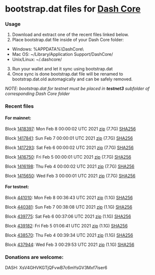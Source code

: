 # bootstrap.dat files for [Dash Core](https://github.com/dashpay/dash)

### Usage

1. Download and extract one of the recent files linked below.
2. Place bootstrap.dat file inside of your Dash Core folder:
 - Windows: %APPDATA%\DashCore\
 - Mac OS: ~/Library/Application Support/DashCore/
 - Unix/Linux: ~/.dashcore/
3. Run your wallet and let it sync using bootstrap.dat
4. Once sync is done bootstrap.dat file will be renamed to bootstrap.dat.old automagically and can be safely removed.

_NOTE: bootstrap.dat for testnet must be placed in **testnet3** subfolder of corresponding Dash Core folder_

### Recent files

#### For mainnet:

Block [1418397](https://insight.dash.org/insight/block/000000000000000bed9438d6b9add3b19266210a72ddd17780c1c3b8088aaa06): Mon Feb  8 00:00:02 UTC 2021 [zip](https://dash-bootstrap.ams3.digitaloceanspaces.com/mainnet/2021-02-08/bootstrap.dat.zip) (7.7G) [SHA256](https://dash-bootstrap.ams3.digitaloceanspaces.com/mainnet/2021-02-08/sha256.txt)

Block [1417841](https://insight.dash.org/insight/block/0000000000000004b689b94e390f117fc3b76af8f2f25e1cb19ae4136d8c26d2): Sun Feb  7 00:00:01 UTC 2021 [zip](https://dash-bootstrap.ams3.digitaloceanspaces.com/mainnet/2021-02-07/bootstrap.dat.zip) (7.7G) [SHA256](https://dash-bootstrap.ams3.digitaloceanspaces.com/mainnet/2021-02-07/sha256.txt)

Block [1417293](https://insight.dash.org/insight/block/00000000000000102652f51b1ec4d5babe74fd2c37532e8b0329260bffc559ab): Sat Feb  6 00:00:02 UTC 2021 [zip](https://dash-bootstrap.ams3.digitaloceanspaces.com/mainnet/2021-02-06/bootstrap.dat.zip) (7.7G) [SHA256](https://dash-bootstrap.ams3.digitaloceanspaces.com/mainnet/2021-02-06/sha256.txt)

Block [1416750](https://insight.dash.org/insight/block/00000000000000077f36ee6305dba09ef3ad5dbefd7156b1641e9ed703ea4658): Fri Feb  5 00:00:01 UTC 2021 [zip](https://dash-bootstrap.ams3.digitaloceanspaces.com/mainnet/2021-02-05/bootstrap.dat.zip) (7.7G) [SHA256](https://dash-bootstrap.ams3.digitaloceanspaces.com/mainnet/2021-02-05/sha256.txt)

Block [1416198](https://insight.dash.org/insight/block/0000000000000015bc0463405e91878f8469bbbbb301380480535274dcb1ba93): Thu Feb  4 00:00:02 UTC 2021 [zip](https://dash-bootstrap.ams3.digitaloceanspaces.com/mainnet/2021-02-04/bootstrap.dat.zip) (7.7G) [SHA256](https://dash-bootstrap.ams3.digitaloceanspaces.com/mainnet/2021-02-04/sha256.txt)

Block [1415650](https://insight.dash.org/insight/block/000000000000000a3edf413a85c511b4db71c78374fd8753f002152b8acb2064): Wed Feb  3 00:00:01 UTC 2021 [zip](https://dash-bootstrap.ams3.digitaloceanspaces.com/mainnet/2021-02-03/bootstrap.dat.zip) (7.7G) [SHA256](https://dash-bootstrap.ams3.digitaloceanspaces.com/mainnet/2021-02-03/sha256.txt)


#### For testnet:

Block [441010](https://testnet-insight.dashevo.org/insight/block/00000196e30d7a6efbf2902412df45942941b8fc4d4395baccc5138dd563adc5): Mon Feb  8 00:36:43 UTC 2021 [zip](https://dash-bootstrap.ams3.digitaloceanspaces.com/testnet/2021-02-08/bootstrap.dat.zip) (1.1G) [SHA256](https://dash-bootstrap.ams3.digitaloceanspaces.com/testnet/2021-02-08/sha256.txt)

Block [440381](https://testnet-insight.dashevo.org/insight/block/000000bc51b1e74c4fd0319455971aee9d46e41ae7aa60c88bbd3718e8aa04d5): Sun Feb  7 00:38:08 UTC 2021 [zip](https://dash-bootstrap.ams3.digitaloceanspaces.com/testnet/2021-02-07/bootstrap.dat.zip) (1.1G) [SHA256](https://dash-bootstrap.ams3.digitaloceanspaces.com/testnet/2021-02-07/sha256.txt)

Block [439775](https://testnet-insight.dashevo.org/insight/block/0000020becffdc42ef30aefcccdb163eef9a0b551f0252dd57bdfcdab70bf87a): Sat Feb  6 00:37:06 UTC 2021 [zip](https://dash-bootstrap.ams3.digitaloceanspaces.com/testnet/2021-02-06/bootstrap.dat.zip) (1.1G) [SHA256](https://dash-bootstrap.ams3.digitaloceanspaces.com/testnet/2021-02-06/sha256.txt)

Block [439182](https://testnet-insight.dashevo.org/insight/block/0000018f44f8a6006ee6930f407d9de176564cb7af8578a1d663c1328320e9b3): Fri Feb  5 01:06:41 UTC 2021 [zip](https://dash-bootstrap.ams3.digitaloceanspaces.com/testnet/2021-02-05/bootstrap.dat.zip) (1.1G) [SHA256](https://dash-bootstrap.ams3.digitaloceanspaces.com/testnet/2021-02-05/sha256.txt)

Block [438570](https://testnet-insight.dashevo.org/insight/block/000000ee6786a3b62929e0316e61d62036f9cbb3fd4abb85b560986ef3644e23): Thu Feb  4 00:39:34 UTC 2021 [zip](https://dash-bootstrap.ams3.digitaloceanspaces.com/testnet/2021-02-04/bootstrap.dat.zip) (1.1G) [SHA256](https://dash-bootstrap.ams3.digitaloceanspaces.com/testnet/2021-02-04/sha256.txt)

Block [437944](https://testnet-insight.dashevo.org/insight/block/000000a64f7e01482b91149bd2491ed7f4543729ef7f45cbc291076d56d38207): Wed Feb  3 00:29:53 UTC 2021 [zip](https://dash-bootstrap.ams3.digitaloceanspaces.com/testnet/2021-02-03/bootstrap.dat.zip) (1.1G) [SHA256](https://dash-bootstrap.ams3.digitaloceanspaces.com/testnet/2021-02-03/sha256.txt)


### Donations are welcome:

DASH: XsV4GHVKGTjQFvwB7c6mYsGV3Mxf7iser6
